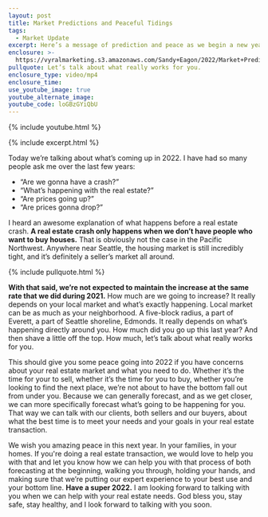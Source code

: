```yaml
---
layout: post
title: Market Predictions and Peaceful Tidings
tags:
  - Market Update
excerpt: Here’s a message of prediction and peace as we begin a new year.
enclosure: >-
  https://vyralmarketing.s3.amazonaws.com/Sandy+Eagon/2022/Market+Predictions+and+Peaceful+Tidings.mp4
pullquote: Let’s talk about what really works for you.
enclosure_type: video/mp4
enclosure_time:
use_youtube_image: true
youtube_alternate_image:
youtube_code: loGBzGYiQbU
---
```

{% include youtube.html %}

{% include excerpt.html %}

Today we’re talking about what’s coming up in 2022. I have had so many people ask me over the last few years:

* “Are we gonna have a crash?”&nbsp;
* “What’s happening with the real estate?”&nbsp;
* “Are prices going up?”
* “Are prices gonna drop?”

I heard an awesome explanation of what happens before a real estate crash. **A real estate crash only happens when we don’t have people who want to buy houses.** That is obviously not the case in the Pacific Northwest. Anywhere near Seattle, the housing market is still incredibly tight, and it’s definitely a seller’s market all around.

{% include pullquote.html %}

**With that said, we’re not expected to maintain the increase at the same rate that we did during 2021.** How much are we going to increase? It really depends on your local market and what’s exactly happening. Local market can be as much as your neighborhood. A five-block radius, a part of Everett, a part of Seattle shoreline, Edmonds. It really depends on what’s happening directly around you. How much did you go up this last year? And then shave a little off the top. How much, let’s talk about what really works for you.&nbsp;

This should give you some peace going into 2022 if you have concerns about your real estate market and what you need to do. Whether it’s the time for your to sell, whether it’s the time for you to buy, whether you’re looking to find the next place, we’re not about to have the bottom fall out from under you. Because we can generally forecast, and as we get closer, we can more specifically forecast what’s going to be happening for you. That way we can talk with our clients, both sellers and our buyers, about what the best time is to meet your needs and your goals in your real estate transaction.&nbsp;

We wish you amazing peace in this next year. In your families, in your homes. If you're doing a real estate transaction, we would love to help you with that and let you know how we can help you with that process of both forecasting at the beginning, walking you through, holding your hands, and making sure that we’re putting our expert experience to your best use and your bottom line. **Have a super 2022.** I am looking forward to talking with you when we can help with your real estate needs. God bless you, stay safe, stay healthy, and I look forward to talking with you soon.
